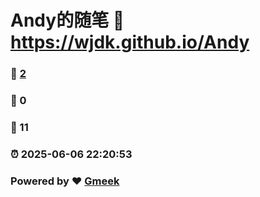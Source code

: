 # Andy的随笔 :link: https://wjdk.github.io/Andy 
### :page_facing_up: [2](https://wjdk.github.io/Andy/tag.html) 
### :speech_balloon: 0 
### :hibiscus: 11 
### :alarm_clock: 2025-06-06 22:20:53 
### Powered by :heart: [Gmeek](https://github.com/Meekdai/Gmeek)
